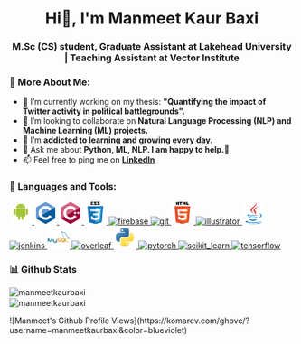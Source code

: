 <h1 align="center">Hi👋, I'm Manmeet Kaur Baxi</h1>
<h3 align="center">M.Sc (CS) student, Graduate Assistant at Lakehead University | Teaching Assistant at Vector Institute</h3>

<h3 align="left">🧐 More About Me:</h3>

- 🔭 I’m currently working on my thesis: **"Quantifying the impact of Twitter activity in political battlegrounds".**
- 👯 I’m looking to collaborate on **Natural Language Processing (NLP) and Machine Learning (ML) projects.**
- 🌱 I’m **addicted to learning and growing every day.**
- 💬 Ask me about **Python, ML, NLP. I am happy to help.🙂**
- 📫 Feel free to ping me on **[LinkedIn](https://www.linkedin.com/in/manmeetkaurbaxi/)**

<h3 align="left">🔨 Languages and Tools:</h3>
<p align="left"> 
<a href="https://developer.android.com" target="_blank" rel="noreferrer"> 
<img src="https://raw.githubusercontent.com/devicons/devicon/master/icons/android/android-original-wordmark.svg" alt="android" width="40" height="40"/> </a>
<a href="https://www.cprogramming.com/" target="_blank" rel="noreferrer"> 
<img src="https://raw.githubusercontent.com/devicons/devicon/master/icons/c/c-original.svg" alt="c" width="40" height="40"/> </a> 
<a href="https://www.w3schools.com/cpp/" target="_blank" rel="noreferrer"> 
<img src="https://raw.githubusercontent.com/devicons/devicon/master/icons/cplusplus/cplusplus-original.svg" alt="cplusplus" width="40" height="40"/> </a> 
<a href="https://www.w3schools.com/css/" target="_blank" rel="noreferrer"> 
<img src="https://raw.githubusercontent.com/devicons/devicon/master/icons/css3/css3-original-wordmark.svg" alt="css3" width="40" height="40"/> </a> 
<a href="https://firebase.google.com/" target="_blank" rel="noreferrer"> 
<img src="https://www.vectorlogo.zone/logos/firebase/firebase-icon.svg" alt="firebase" width="40" height="40"/> </a>
<a href="https://git-scm.com/" target="_blank" rel="noreferrer"> <img src="https://www.vectorlogo.zone/logos/git-scm/git-scm-icon.svg" alt="git" width="40" height="40"/> </a> 
<a href="https://www.w3.org/html/" target="_blank" rel="noreferrer"> 
<img src="https://raw.githubusercontent.com/devicons/devicon/master/icons/html5/html5-original-wordmark.svg" alt="html5" width="40" height="40"/> </a> 
<a href="https://www.adobe.com/in/products/illustrator.html" target="_blank" rel="noreferrer"> 
<img src="https://www.vectorlogo.zone/logos/adobe_illustrator/adobe_illustrator-icon.svg" alt="illustrator" width="40" height="40"/> </a> 
<a href="https://www.java.com" target="_blank" rel="noreferrer"> 
<img src="https://raw.githubusercontent.com/devicons/devicon/master/icons/java/java-original.svg" alt="java" width="40" height="40"/> </a> 
<a href="https://www.jenkins.io" target="_blank" rel="noreferrer"> 
<img src="https://www.vectorlogo.zone/logos/jenkins/jenkins-icon.svg" alt="jenkins" width="40" height="40"/> </a> 
<a href="https://www.mysql.com/" target="_blank" rel="noreferrer"> <img src="https://raw.githubusercontent.com/devicons/devicon/master/icons/mysql/mysql-original-wordmark.svg" alt="mysql" width="40" height="40"/> </a> 
<a href="http://overleaf.com/" target="_blank" rel="noreferrer"> <img src="https://images.ctfassets.net/nrgyaltdicpt/6qSXAo1CYEeBn5RkKLOR64/19c74bfb9a32772e353ff25c6f0070f5/ologo_square_colour_light_bg.png" alt="overleaf" width="40" height="40"/> </a> 
<a href="https://www.python.org" target="_blank" rel="noreferrer"> <img src="https://raw.githubusercontent.com/devicons/devicon/master/icons/python/python-original.svg" alt="python" width="40" height="40"/> </a> 
<a href="https://pytorch.org/" target="_blank" rel="noreferrer"> <img src="https://www.vectorlogo.zone/logos/pytorch/pytorch-icon.svg" alt="pytorch" width="40" height="40"/> </a> 
<a href="https://scikit-learn.org/" target="_blank" rel="noreferrer"> <img src="https://upload.wikimedia.org/wikipedia/commons/0/05/Scikit_learn_logo_small.svg" alt="scikit_learn" width="40" height="40"/> </a> 
<a href="https://www.tensorflow.org" target="_blank" rel="noreferrer"> <img src="https://www.vectorlogo.zone/logos/tensorflow/tensorflow-icon.svg" alt="tensorflow" width="40" height="40"/> </a> </p>

<h3 align="left">📊 Github Stats</h3> 
<p><img align="left" src="https://github-readme-stats.vercel.app/api?username=manmeetkaurbaxi&show_icons=true&locale=en&count_private=true" alt="manmeetkaurbaxi" width="424px"/></p>
<p><img align="center" src="https://github-readme-stats.vercel.app/api/top-langs?username=manmeetkaurbaxi&show_icons=true&locale=en&layout=compact" alt="manmeetkaurbaxi" /></p>
![Manmeet's Github Profile Views](https://komarev.com/ghpvc/?username=manmeetkaurbaxi&color=blueviolet)
<!-- <p><a href="https://github.com/joshuaminja"><img alt="Manmeet's Activity Graph" width="1200px" src="https://activity-graph.herokuapp.com/graph?username=manmeetkaurbaxi&bg_color=ffffff&color=000000&line=93d3f5&point=000000&area=true&area_color=93d3f5&hide_border=true"/></a></p> -->
